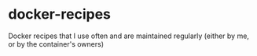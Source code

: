 # docker-recipes
Docker recipes that I use often and are maintained regularly (either by me, or by the container's owners)
